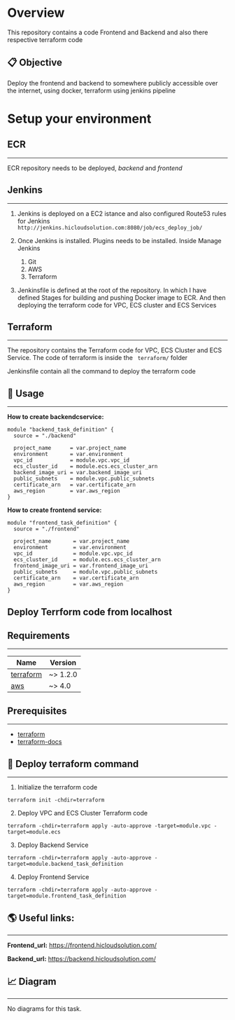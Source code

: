 # Overview
This repository contains a code Frontend and Backend and also there respective terraform code

## 📋 Objective
Deploy the frontend and backend to somewhere publicly accessible over the internet, using docker, terraform using jenkins pipeline


# Setup your environment

## ECR
---
ECR repository needs to be deployed, *backend* and *frontend*
  
## Jenkins 
---
1.  Jenkins is deployed on a  EC2 istance and also configured Route53 rules for Jenkins ``` http://jenkins.hicloudsolution.com:8080/job/ecs_deploy_job/```

2. Once Jenkins is installed. Plugins needs to be installed. Inside Manage Jenkins
    1. Git
    2. AWS
    3. Terraform

3.  Jenkinsfile is defined at the root of the repository. In which I have defined Stages for building and pushing Docker image to ECR. And then deploying the terraform code for VPC, ECS cluster and ECS Services
  
## Terraform
---
The repository contains the Terraform code for VPC, ECS Cluster and ECS Service. The code of terraform is inside the ``` terraform/``` folder

Jenkinsfile contain all the command to deploy the terraform code

## 📰 Usage
---

**How to create backendcservice:**

```
module "backend_task_definition" {
  source = "./backend"

  project_name      = var.project_name
  environment       = var.environment
  vpc_id            = module.vpc.vpc_id
  ecs_cluster_id    = module.ecs.ecs_cluster_arn
  backend_image_uri = var.backend_image_uri
  public_subnets    = module.vpc.public_subnets
  certificate_arn   = var.certificate_arn
  aws_region        = var.aws_region
}
```

**How to create frontend service:**

```
module "frontend_task_definition" {
  source = "./frontend"

  project_name       = var.project_name
  environment        = var.environment
  vpc_id             = module.vpc.vpc_id
  ecs_cluster_id     = module.ecs.ecs_cluster_arn
  frontend_image_uri = var.frontend_image_uri
  public_subnets     = module.vpc.public_subnets
  certificate_arn    = var.certificate_arn
  aws_region         = var.aws_region
}
```

## Deploy Terrform code from localhost

## Requirements
---

| Name | Version |
|------|---------|
| <a name="requirement_terraform"></a> [terraform](#requirement\_terraform) | ~> 1.2.0 |
| <a name="requirement_aws"></a> [aws](#requirement\_aws) | ~> 4.0 |

## Prerequisites
---

- [terraform](https://learn.hashicorp.com/terraform/getting-started/install#installing-terraform)
- [terraform-docs](https://github.com/segmentio/terraform-docs)


## 📌 Deploy terraform command
---

1. Initialize the terraform code

```
terraform init -chdir=terraform
```

2. Deploy VPC and ECS Cluster Terraform code

```
terraform -chdir=terraform apply -auto-approve -target=module.vpc -target=module.ecs
```

3. Deploy Backend Service 

```
terraform -chdir=terraform apply -auto-approve -target=module.backend_task_definition
```

4. Deploy Frontend Service

```
terraform -chdir=terraform apply -auto-approve -target=module.frontend_task_definition
```

## 🌎 Useful links:
---

**Frontend_url:** 
  https://frontend.hicloudsolution.com/


**Backend_url:**
  https://backend.hicloudsolution.com/


## 📈 Diagram
---

No diagrams for this task.
